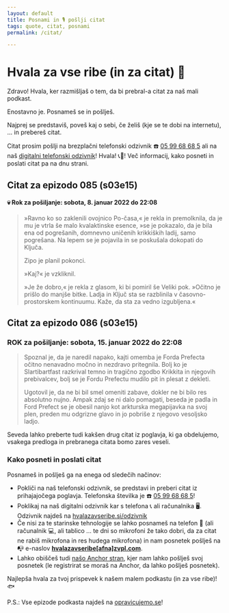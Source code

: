 ```yaml
---
layout: default
title: Posnami in 🎙 pošlji citat
tags: quote, citat, posnami
permalink: /citat/

---
```


# Hvala za vse ribe (in za citat) 🐬

Zdravo! Hvala, ker razmišljaš o tem, da bi prebral-a citat za naš mali podkast.

Enostavno je. Posnameš se in pošlješ.

Najprej se predstaviš, poveš kaj o sebi, če želiš (kje se te dobi na internetu), ... in prebereš citat.

Citat prosim pošlji na brezplačni telefonski odzivnik ☎️ <a href="tel:059968685" target="_blank" rel="noopener noreferrer">05 99 68 68 5</a> ali na naš <a href="https://hvalazavseribe.si/odzivnik/">digitalni telefonski odzivnik</a>! Hvala! 📞🙏! Več informacij, kako posneti in poslati citat pa na dnu strani.

## Citat za epizodo 085 (s03e15) 

#### 💀 Rok za pošiljanje: sobota, 8. januar 2022 do 22:08 

<blockquote>
  <p>»Ravno ko so zaklenili ovojnico Po-časa,« je rekla in premolknila, da je mu je vtrla še malo kvalaktinske esence, »se je pokazalo, da je bila ena od pogrešanih, domnevno uničenih krikkiških ladij, samo pogrešana. Na lepem se je pojavila in se poskušala dokopati do Ključa.</p>
  <p>Zipo je planil pokonci.</p>
  <p>»Kaj?« je vzkliknil.</p>
  <p>»Je že dobro,« je rekla z glasom, ki bi pomiril še Veliki pok. »Očitno je prišlo do manjše bitke. Ladja in Ključ sta se razblinila v časovno-prostorskem kontinuumu. Kaže, da sta za vedno izgubljena.«</p>
</blockquote>

## Citat za epizodo 086 (s03e15)

### ROK za pošiljanje: sobota, 15. januar 2022 do 22:08

<blockquote>
  <p>Spoznal je, da je naredil napako, kajti omemba je Forda Prefecta očitno nenavadno močno in nezdravo pritegnila. Bolj ko je Slartibartfast razkrival temno in tragično zgodbo Krikkita in njegovih prebivalcev, bolj se je Fordu Prefectu mudilo pit in plesat z dekleti.</p>
  <p>Ugotovil je, da ne bi bil smel omeniti zabave, dokler ne bi bilo res absolutno nujno. Ampak zdaj se ni dalo pomagati, beseda je padla in Ford Prefect se je obesil nanjo kot arkturska megapijavka na svoj plen, preden mu odgrizne glavo in jo pobriše z njegovo vesoljsko ladjo.</p>
</blockquote>

Seveda lahko preberte tudi kakšen drug citat iz poglavja, ki ga obdelujemo, vsakega predloga in prebranega citata bomo zares veseli.

### Kako posneti in poslati citat

Posnameš in pošlješ ga na enega od sledečih načinov:

- Pokliči na naš telefonski odzivnik, se predstavi in preberi citat iz prihajajočega poglavja. Telefonska številka je ☎️ <a href="tel:059968685" target="_blank" rel="noopener noreferrer">05 99 68 68 5</a>!
- Poklikaj na naš digitalni odzivnik kar s telefona 📞 ali računalnika 🖥. Odzivnik najdeš na <a href="https://hvalazavseribe.si/odzivnik/" target="_blank">hvalazavseribe.si/odzivnik</a>
- Če nisi za te starinske tehnologije se lahko posnameš na telefon 📱 (ali računalnik 💻, ali tablico ... te dni so mikrofoni že tako dobri, da za citat ne rabiš mikrofona in res hudega mikrofona) in nam posnetek pošlješ na 📭 e-naslov **<a href="javascript:location='mailto:\u0068\u0076\u0061\u006c\u0061\u007a\u0061\u0076\u0073\u0065\u0072\u0069\u0062\u0065\u0040\u007a\u0076\u0070\u006c\u002e\u0063\u006f\u006d';void 0">hvalazavseribe[afna]zvpl.com</a>**.
- Lahko obiščeš tudi [našo Anchor stran](https://anchor.fm/opravicujemose), kjer nam lahko pošlješ svoj posnetek (le registrirat se moraš na Anchor, da lahko pošlješ posnetek). 

Najlepša hvala za tvoj prispevek k našem malem podkastu (in za vse ribe)! 🐟

P.S.: Vse epizode podkasta najdeš na [opravicujemo.se](https://opravicujemo.se/)!